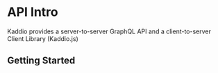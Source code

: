 
# API Intro

Kaddio provides a server-to-server GraphQL API and a client-to-server Client Library (Kaddio.js)

## Getting Started

